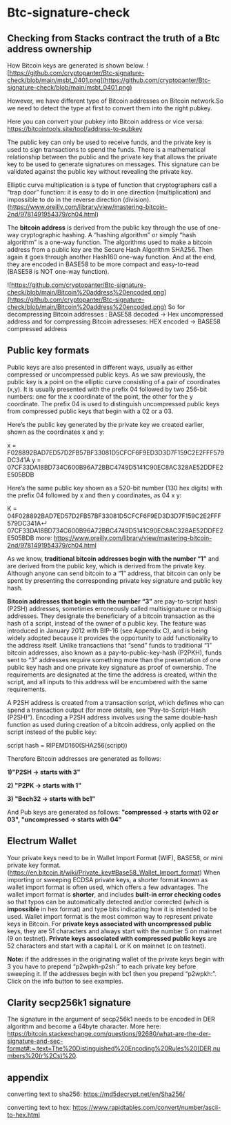 # Btc-signature-check
## Checking from Stacks contract the truth of a Btc address ownership

How Bitcoin keys are generated is shown below.
![https://github.com/cryptopanter/Btc-signature-check/blob/main/msbt_0401.png](https://github.com/cryptopanter/Btc-signature-check/blob/main/msbt_0401.png)

However, we have different type of Bitcoin addresses on Bitcoin network.So we need to detect the type at first to convert them into the right pubkey.

Here you can convert your pubkey into Bitcoin address or vice versa: https://bitcointools.site/tool/address-to-pubkey

The public key can only be used to receive funds, and the private key is used to sign transactions to spend the funds. There is a mathematical relationship between the public and the private key that allows the private key to be used to generate signatures on messages. This signature can be validated against the public key without revealing the private key.

Elliptic curve multiplication is a type of function that cryptographers call a “trap door” function: it is easy to do in one direction (multiplication) and impossible to do in the reverse direction (division). (https://www.oreilly.com/library/view/mastering-bitcoin-2nd/9781491954379/ch04.html)

The **bitcoin address** is derived from the public key through the use of one-way cryptographic hashing. A “hashing algorithm” or simply “hash algorithm” is a one-way function. The algorithms used to make a bitcoin address from a public key are the Secure Hash Algorithm SHA256. Then again it goes through another Hash160 one-way function. And at the end, they are encoded in BASE58 to be more compact and easy-to-read (BASE58 is NOT one-way function).

![https://github.com/cryptopanter/Btc-signature-check/blob/main/Bitcoin%20address%20encoded.png](https://github.com/cryptopanter/Btc-signature-check/blob/main/Bitcoin%20address%20encoded.png)
So for decompressing Bitcoin addresses : BASE58 decoded -> Hex uncompressed address
and for compressing Bitcoin adresseses: HEX encoded -> BASE58 compressed address 

## Public key formats
Public keys are also presented in different ways, usually as either compressed or uncompressed public keys.
As we saw previously, the public key is a point on the elliptic curve consisting of a pair of coordinates (x,y). It is usually presented with the prefix 04 followed by two 256-bit numbers: one for the x coordinate of the point, the other for the y coordinate. The prefix 04 is used to distinguish uncompressed public keys from compressed public keys that begin with a 02 or a 03.

Here’s the public key generated by the private key we created earlier, shown as the coordinates x and y:


x = F028892BAD7ED57D2FB57BF33081D5CFCF6F9ED3D3D7F159C2E2FFF579DC341A
y = 07CF33DA18BD734C600B96A72BBC4749D5141C90EC8AC328AE52DDFE2E505BDB

Here’s the same public key shown as a 520-bit number (130 hex digits) with the prefix 04 followed by x and then y coordinates, as 04 x y:

K = 04F028892BAD7ED57D2FB57BF33081D5CFCF6F9ED3D3D7F159C2E2FFF579DC341A↵
07CF33DA18BD734C600B96A72BBC4749D5141C90EC8AC328AE52DDFE2E505BDB
more:  https://www.oreilly.com/library/view/mastering-bitcoin-2nd/9781491954379/ch04.html


As we know, **traditional bitcoin addresses begin with the number “1”** and are derived from the public key, which is derived from the private key. Although anyone can send bitcoin to a “1” address, that bitcoin can only be spent by presenting the corresponding private key signature and public key hash.

**Bitcoin addresses that begin with the number “3”** are pay-to-script hash (P2SH) addresses, sometimes erroneously called multisignature or multisig addresses. They designate the beneficiary of a bitcoin transaction as the hash of a script, instead of the owner of a public key. The feature was introduced in January 2012 with BIP-16 (see Appendix C), and is being widely adopted because it provides the opportunity to add functionality to the address itself. Unlike transactions that “send” funds to traditional “1” bitcoin addresses, also known as a pay-to-public-key-hash (P2PKH), funds sent to “3” addresses require something more than the presentation of one public key hash and one private key signature as proof of ownership. The requirements are designated at the time the address is created, within the script, and all inputs to this address will be encumbered with the same requirements.

A P2SH address is created from a transaction script, which defines who can spend a transaction output (for more details, see “Pay-to-Script-Hash (P2SH)”). Encoding a P2SH address involves using the same double-hash function as used during creation of a bitcoin address, only applied on the script instead of the public key:

script hash = RIPEMD160(SHA256(script))

Therefore Bitcoin addresses are generated as follows: 


**1)"P2SH -> starts with 3"**

**2) "P2PK -> starts with 1"**

**3) "Bech32 -> starts with bc1"**


And Pub keys are generated as follows: 
**"compressed -> starts with 02 or 03",
"uncompressed -> starts with 04"**

## Electrum Wallet
Your private keys need to be in Wallet Import Format (WIF), BASE58,  or mini private key format.  (https://en.bitcoin.it/wiki/Private_key#Base58_Wallet_Import_format)
When importing or sweeping ECDSA private keys, a shorter format known as wallet import format is often used, which offers a few advantages. The wallet import format is **shorter**, and includes **built-in error checking codes** so that typos can be automatically detected and/or corrected (which is **impossible** in hex format) and type bits indicating how it is intended to be used. Wallet import format is the most common way to represent private keys in Bitcoin. For **private keys associated with uncompressed public** keys, they are 51 characters and always start with the number 5 on mainnet (9 on testnet). **Private keys associated with compressed public keys** are 52 characters and start with a capital L or K on mainnet (c on testnet). 

**Note:** if the addresses in the originating wallet of the private keys begin with 3 you have to prepend “p2wpkh-p2sh:” to each private key before sweeping it. If the addresses begin with bc1 then you prepend “p2wpkh:”. Click on the info button to see examples.

## Clarity secp256k1 signature 
The signature in the argument of secp256k1 needs to be encoded in DER algorithm and become a 64byte character. 
More here: 
https://bitcoin.stackexchange.com/questions/92680/what-are-the-der-signature-and-sec-format#:~:text=The%20Distinguished%20Encoding%20Rules%20(DER,numbers%20(r%2Cs)%20.

## appendix
converting text to sha256: https://md5decrypt.net/en/Sha256/

converting text to hex: https://www.rapidtables.com/convert/number/ascii-to-hex.html

